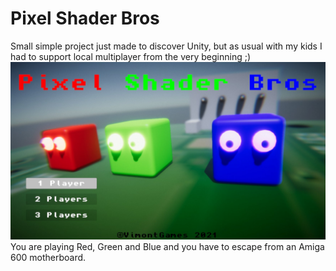 # Pixel Shader Bros
Small simple project just made to discover Unity, but as usual with my kids I had to support local multiplayer from the very beginning ;)
![Screenshot](ReadMe/title.png)
You are playing Red, Green and Blue and you have to escape from an Amiga 600 motherboard.
